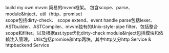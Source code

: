 build my own mvvm
简易的mvvm框架。
包含scope、parse、module&inject、util（http、promise）
</br>
scope包括dirty-check、 scope extend、event handle
parse包括lexer、ASTbuilder、ASTCompiler、mvvm独有的Unix-style-pipe filter、包括整合scope和filter。以及根据ast.type优化dirty-check
module&inject包括模块和依赖注入管理。
Utils包括promise和http两块。其中http又分http Service & httpbackend Service

